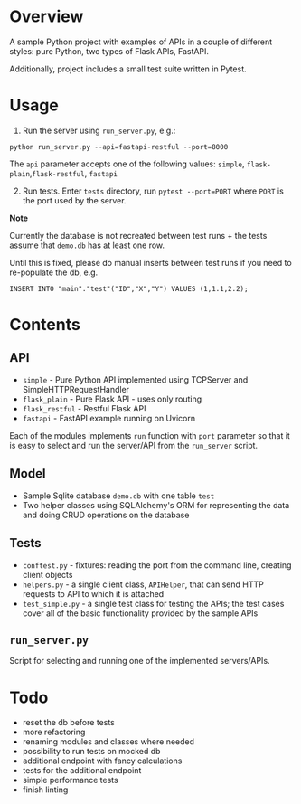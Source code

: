 # Overview

A sample Python project with examples of APIs in a couple of different styles: pure Python, two types of Flask APIs, FastAPI.

Additionally, project includes a small test suite written in Pytest.

# Usage

1. Run the server using `run_server.py`, e.g.:

`python run_server.py --api=fastapi-restful --port=8000`

The `api` parameter accepts one of the following values: `simple`, `flask-plain`,`flask-restful`, `fastapi`

2. Run tests. Enter `tests` directory, run `pytest --port=PORT` where `PORT` is the port used by the server.

**Note**

Currently the database is not recreated between test runs + the tests assume that `demo.db` has at least one row.

Until this is fixed, please do manual inserts between test runs if you need to re-populate the db, e.g.

`INSERT INTO "main"."test"("ID","X","Y") VALUES (1,1.1,2.2);`

# Contents

## API

- `simple` - Pure Python API implemented using TCPServer and SimpleHTTPRequestHandler
- `flask_plain` - Pure Flask API - uses only routing
- `flask_restful` - Restful Flask API
- `fastapi` - FastAPI example running on Uvicorn

Each of the modules implements `run` function with `port` parameter so that it is easy to select and run the server/API from the `run_server` script.

## Model

- Sample Sqlite database `demo.db` with one table `test`
- Two helper classes using SQLAlchemy's ORM for representing the data and doing CRUD operations on the database

## Tests

- `conftest.py` - fixtures: reading the port from the command line, creating client objects 
- `helpers.py` - a single client class, `APIHelper`, that can send HTTP requests to API to which it is attached
- `test_simple.py` - a single test class for testing the APIs; the test cases cover all of the basic functionality provided by the sample APIs

## `run_server.py`

Script for selecting and running one of the implemented servers/APIs.

# Todo

- reset the db before tests
- more refactoring
- renaming modules and classes where needed
- possibility to run tests on mocked db
- additional endpoint with fancy calculations
- tests for the additional endpoint
- simple performance tests
- finish linting